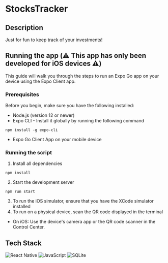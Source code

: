 # StocksTracker
## Description
Just for fun to keep track of your investments!

## Running the app (⚠️ This app has only been developed for iOS devices ⚠️)
This guide will walk you through the steps to run an Expo Go app on your device using the Expo Client app.
### Prerequisites
Before you begin, make sure you have the following installed:
- Node.js (version 12 or newer)
- Expo CLI - Install it globally by running the following command
```
npm install -g expo-cli
```
- Expo Go Client App on your mobile device

### Running the script
1. Install all dependencies
```
npm install
```
2. Start the development server
```
npm run start
```
3. To run the iOS simulator, ensure that you have the XCode simulator installed
4. To run on a physical device, scan the QR code displayed in the terminal
- On iOS: Use the device's camera app or the QR code scanner in the Control Center.

## Tech Stack
![React Native](https://img.shields.io/badge/react_native-%2320232a.svg?style=for-the-badge&logo=react&logoColor=%2361DAFB)
![JavaScript](https://img.shields.io/badge/JavaScript-F7DF1E?style=for-the-badge&logo=JavaScript&logoColor=white)
![SQLite](https://img.shields.io/badge/sqlite-black.svg?logo=sqlite&logoColor=blue&style=for-the-badge)
